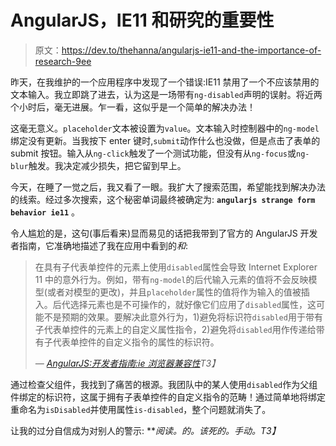 # AngularJS，IE11 和研究的重要性

> 原文：<https://dev.to/thehanna/angularjs-ie11-and-the-importance-of-research-9ee>

昨天，在我维护的一个应用程序中发现了一个错误:IE11 禁用了一个不应该禁用的文本输入。我立即跳了进去，认为这是一场带有`ng-disabled`声明的误射。将近两个小时后，毫无进展。乍一看，这似乎是一个简单的解决办法！

这毫无意义。`placeholder`文本被设置为`value`。文本输入时控制器中的`ng-model`绑定没有更新。当我按下 enter 键时,`submit`动作什么也没做，但是点击了表单的 submit 按钮。输入从`ng-click`触发了一个测试功能，但没有从`ng-focus`或`ng-blur`触发。我决定减少损失，把它留到早上。

今天，在睡了一觉之后，我又看了一眼。我扩大了搜索范围，希望能找到解决办法的线索。经过多次搜索，这个秘密单词最终被确定为: **`angularjs strange form behavior ie11`** 。

令人尴尬的是，这句(事后看来)显而易见的话把我带到了官方的 AngularJS 开发者指南，它准确地描述了我在应用中看到的*和*:

> 在具有子代表单控件的元素上使用`disabled`属性会导致 Internet Explorer 11 中的意外行为。例如，带有`ng-model`的后代输入元素的值将不会反映模型(或者对模型的更改)，并且`placeholder`属性的值将作为输入的值被插入。后代选择元素也是不可操作的，就好像它们应用了`disabled`属性，这可能不是预期的效果。要解决此意外行为，1)避免将标识符`disabled`用于带有子代表单控件的元素上的自定义属性指令，2)避免将`disabled`用作传递给带有子代表单控件的自定义指令的属性的标识符。
> 
> <cite>— [AngularJS:开发者指南:ie 浏览器兼容性](https://docs.angularjs.org/guide/ie)T3】</cite>

通过检查父组件，我找到了痛苦的根源。我团队中的某人使用`disabled`作为父组件绑定的标识符，这属于拥有子表单控件的自定义指令的范畴！通过简单地将绑定重命名为`isDisabled`并使用属性`is-disabled`，整个问题就消失了。

让我的过分自信成为对别人的警示: ***阅读。的。该死的。手动。*T3】**